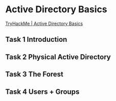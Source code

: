 # Active Directory Basics
[TryHackMe | Active Directory Basics](https://tryhackme.com/room/activedirectorybasics)

## Task 1 Introduction

## Task 2 Physical Active Directory

## Task 3 The Forest

## Task 4 Users + Groups

